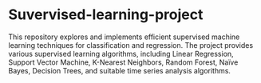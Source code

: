 # Suvervised-learning-project
This repository explores and implements efficient supervised machine learning techniques for classification and regression. The project provides various supervised learning algorithms, including Linear Regression, Support Vector Machine, K-Nearest Neighbors, Random Forest, Naïve Bayes, Decision Trees, and suitable time series analysis algorithms.
